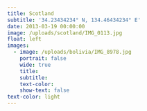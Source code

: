```yaml
---
title: Scotland
subtitle: '34.23434234° N, 134.46434234° E'
date: 2013-03-19 00:00:00
image: /uploads/scotland/IMG_0113.jpg
float: left
images:
  - image: /uploads/bolivia/IMG_8978.jpg
    portrait: false
    wide: true
    title:
    subtitle:
    text-color:
    show-text: false
text-color: light
---
```



